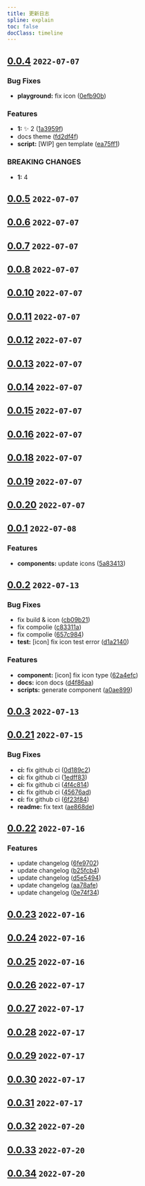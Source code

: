 ```yaml
---
title: 更新日志
spline: explain
toc: false
docClass: timeline
---
```


## [0.0.4](https://github.com/jiangxd2016/eurus-ui/compare/1a3959f22417636dde8cf1723440d8d938eb91fd...v0.0.4) `2022-07-07`


### Bug Fixes

* **playground:** fix icon ([0efb90b](https://github.com/jiangxd2016/eurus-ui/commit/0efb90b5e349693e8cb983de8f98f7ec8f2df8b7))


### Features

* **1:** :sparkles: 2 ([1a3959f](https://github.com/jiangxd2016/eurus-ui/commit/1a3959f22417636dde8cf1723440d8d938eb91fd))
* docs theme ([fd2df4f](https://github.com/jiangxd2016/eurus-ui/commit/fd2df4ffe16b325d49f13f0fc653e8c74a55816e))
* **script:** [WIP] gen template ([ea75ff1](https://github.com/jiangxd2016/eurus-ui/commit/ea75ff16e3a0e93303133de4a6bb638b30c2042d))


### BREAKING CHANGES

* **1:** 4

## [0.0.5](https://github.com/jiangxd2016/eurus-ui/compare/v0.0.4...v0.0.5) `2022-07-07`

## [0.0.6](https://github.com/jiangxd2016/eurus-ui/compare/v0.0.5...v0.0.6) `2022-07-07`

## [0.0.7](https://github.com/jiangxd2016/eurus-ui/compare/v0.0.6...v0.0.7) `2022-07-07`

## [0.0.8](https://github.com/jiangxd2016/eurus-ui/compare/v0.0.7...v0.0.8) `2022-07-07`

## [0.0.10](https://github.com/jiangxd2016/eurus-ui/compare/v0.0.8...v0.0.10) `2022-07-07`

## [0.0.11](https://github.com/jiangxd2016/eurus-ui/compare/v0.0.10...v0.0.11) `2022-07-07`

## [0.0.12](https://github.com/jiangxd2016/eurus-ui/compare/v0.0.11...v0.0.12) `2022-07-07`

## [0.0.13](https://github.com/jiangxd2016/eurus-ui/compare/v0.0.12...v0.0.13) `2022-07-07`

## [0.0.14](https://github.com/jiangxd2016/eurus-ui/compare/v0.0.13...v0.0.14) `2022-07-07`

## [0.0.15](https://github.com/jiangxd2016/eurus-ui/compare/v0.0.14...v0.0.15) `2022-07-07`

## [0.0.16](https://github.com/jiangxd2016/eurus-ui/compare/v0.0.15...v0.0.16) `2022-07-07`

## [0.0.18](https://github.com/jiangxd2016/eurus-ui/compare/v0.0.16...v0.0.18) `2022-07-07`

## [0.0.19](https://github.com/jiangxd2016/eurus-ui/compare/v0.0.18...v0.0.19) `2022-07-07`

## [0.0.20](https://github.com/jiangxd2016/eurus-ui/compare/v0.0.19...v0.0.20) `2022-07-07`

## [0.0.1](https://github.com/jiangxd2016/eurus-ui/compare/v0.0.20...v0.0.1) `2022-07-08`


### Features

* **components:**  update icons ([5a83413](https://github.com/jiangxd2016/eurus-ui/commit/5a834130641c6dfb1a6d080e7985ac306e76e0c5))

## [0.0.2](https://github.com/jiangxd2016/eurus-ui/compare/v0.0.1...v0.0.2) `2022-07-13`


### Bug Fixes

* fix build & icon ([cb09b21](https://github.com/jiangxd2016/eurus-ui/commit/cb09b21a4ef76433f993037cd0eb120f2f0dfeba))
* fix compolie ([c83311a](https://github.com/jiangxd2016/eurus-ui/commit/c83311a59d7e407d8c754de96b6732570c04047c))
* fix compolie ([657c984](https://github.com/jiangxd2016/eurus-ui/commit/657c984fb06616a6df376cfc23a5562b61f72b6a))
* **test:** [icon] fix icon test error ([d1a2140](https://github.com/jiangxd2016/eurus-ui/commit/d1a2140fbb2e07858c549583c2b8087402a9d469))


### Features

* **component:** [icon] fix icon type ([62a4efc](https://github.com/jiangxd2016/eurus-ui/commit/62a4efc1ac2213253ef34f3aa1cbbbf5bd0f98d2))
* **docs:** icon docs ([d4f86aa](https://github.com/jiangxd2016/eurus-ui/commit/d4f86aa7965e947890d00e6c793ab00cdc10fbc6))
* **scripts:** generate component ([a0ae899](https://github.com/jiangxd2016/eurus-ui/commit/a0ae8997ba51f017f4a95df8947235c80a7b8abe))

## [0.0.3](https://github.com/jiangxd2016/eurus-ui/compare/v0.0.2...v0.0.3) `2022-07-13`

## [0.0.21](https://github.com/jiangxd2016/eurus-ui/compare/v0.0.3...v0.0.21) `2022-07-15`


### Bug Fixes

* **ci:** fix github ci ([0d189c2](https://github.com/jiangxd2016/eurus-ui/commit/0d189c2b0a26e5de269fe35b36297e17bdfeafd2))
* **ci:** fix github ci ([1edff83](https://github.com/jiangxd2016/eurus-ui/commit/1edff832760a4b59bc01f6fc0ff7eedb5c316c6d))
* **ci:** fix github ci ([4f4c814](https://github.com/jiangxd2016/eurus-ui/commit/4f4c814b17aa009bb862a3e63c73de9d4c357245))
* **ci:** fix github ci ([45676ad](https://github.com/jiangxd2016/eurus-ui/commit/45676ad5499f1b1a7e2a63b57f83a0b40d39241f))
* **ci:** fix github ci ([6f23f84](https://github.com/jiangxd2016/eurus-ui/commit/6f23f84c9dc3b3e013034099ba33f75a4634f742))
* **readme:** fix text ([ae868de](https://github.com/jiangxd2016/eurus-ui/commit/ae868de092871620adf57cdcdcdfdb8bfb4b5d36))

## [0.0.22](https://github.com/jiangxd2016/eurus-ui/compare/v0.0.21...v0.0.22) `2022-07-16`


### Features

* update changelog ([6fe9702](https://github.com/jiangxd2016/eurus-ui/commit/6fe970243beb60203c0b3cc303c5136253340df8))
* update changelog ([b25fcb4](https://github.com/jiangxd2016/eurus-ui/commit/b25fcb4f908e48c88227c77a8231f88e305f6457))
* update changelog ([d5e5494](https://github.com/jiangxd2016/eurus-ui/commit/d5e5494ff1fc9073a73b2c8d653ef896b6f81066))
* update changelog ([aa78afe](https://github.com/jiangxd2016/eurus-ui/commit/aa78afe86b2f3bc7f5f18831dd3a4c68b7e7e37f))
* update changelog ([0e74f34](https://github.com/jiangxd2016/eurus-ui/commit/0e74f345101b4579f34c7baafea5d610c2a07ce7))

## [0.0.23](https://github.com/jiangxd2016/eurus-ui/compare/v0.0.22...v0.0.23) `2022-07-16`

## [0.0.24](https://github.com/jiangxd2016/eurus-ui/compare/v0.0.23...v0.0.24) `2022-07-16`

## [0.0.25](https://github.com/jiangxd2016/eurus-ui/compare/v0.0.24...v0.0.25) `2022-07-16`

## [0.0.26](https://github.com/jiangxd2016/eurus-ui/compare/v0.0.25...v0.0.26) `2022-07-17`

## [0.0.27](https://github.com/jiangxd2016/eurus-ui/compare/v0.0.26...v0.0.27) `2022-07-17`

## [0.0.28](https://github.com/jiangxd2016/eurus-ui/compare/v0.0.27...v0.0.28) `2022-07-17`

## [0.0.29](https://github.com/jiangxd2016/eurus-ui/compare/v0.0.28...v0.0.29) `2022-07-17`

## [0.0.30](https://github.com/jiangxd2016/eurus-ui/compare/v0.0.29...v0.0.30) `2022-07-17`

## [0.0.31](https://github.com/jiangxd2016/eurus-ui/compare/v0.0.30...v0.0.31) `2022-07-17`

## [0.0.32](https://github.com/jiangxd2016/eurus-ui/compare/v0.0.31...v0.0.32) `2022-07-20`

## [0.0.33](https://github.com/jiangxd2016/eurus-ui/compare/v0.0.32...v0.0.33) `2022-07-20`

## [0.0.34](https://github.com/jiangxd2016/eurus-ui/compare/v0.0.33...v0.0.34) `2022-07-20`






